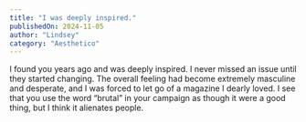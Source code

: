 ```yaml
---
title: "I was deeply inspired."
publishedOn: 2024-11-05
author: "Lindsey"
category: "Aesthetico"
---
```


I found you years ago and was deeply inspired. I never missed an issue until they started changing. The
overall feeling had become extremely masculine and desperate, and I was forced to let go of a magazine
I dearly loved. I see that you use the word “brutal” in your campaign as though it were a good thing, but I
think it alienates people.

